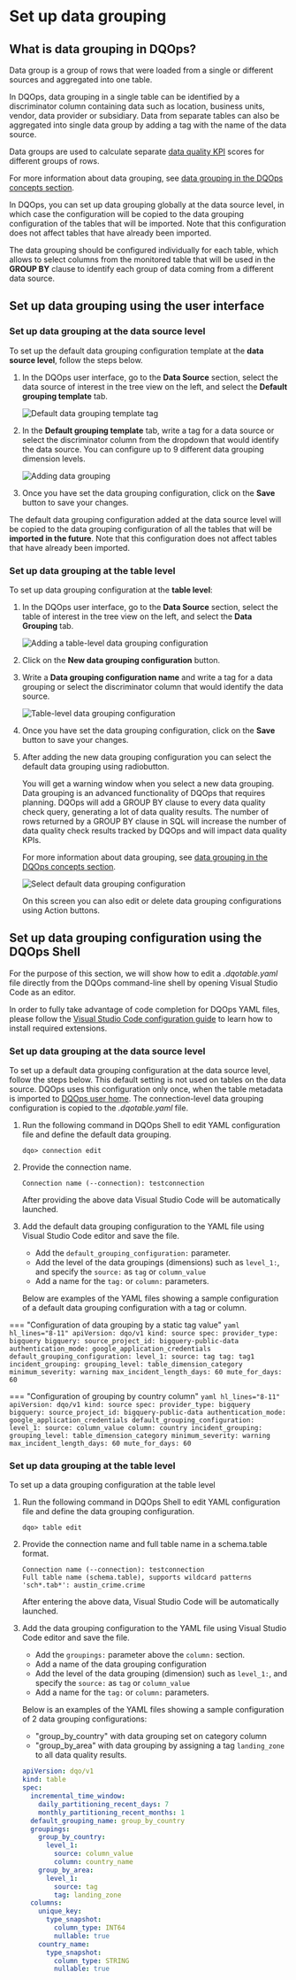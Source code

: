 # Set up data grouping

## What is data grouping in DQOps?

Data group is a group of rows that were loaded from a single or different sources and aggregated into one table. 

In  DQOps, data grouping in a single table can be identified by a discriminator column containing data such as location, business units,
vendor, data provider or subsidiary. Data from separate tables can also be aggregated into single data group by adding a tag with the name
of the data source.

Data groups are used to calculate separate [data quality KPI](../../dqo-concepts/data-quality-kpis/data-quality-kpis.md) scores for
different groups of rows. 

For more information about data grouping, see [data grouping in the DQOps concepts section](../../dqo-concepts/data-grouping/data-grouping.md).

In DQOps, you can set up data grouping globally at the data source level, in which case the configuration will be copied to the data grouping
configuration of the tables that will be imported. Note that this configuration does not affect tables that have already been imported.

The data grouping should be configured individually for each table, which allows to select columns from the monitored
table that will be used in the **GROUP BY** clause to identify each group of data coming from a different data source.


## Set up data grouping using the user interface

### **Set up data grouping at the data source level**

To set up the default data grouping configuration template at the **data source level**, follow the steps below.

1. In the DQOps user interface, go to the **Data Source** section, select the data source of interest in the tree view on the left,
    and select the **Default grouping template** tab.

    ![Default data grouping template tag](https://dqops.com/docs/images/working-with-dqo/set-up-data-grouping/default-data-grouping-template.png)

2. In the **Default grouping template** tab, write a tag for a data source or select the discriminator column from the dropdown that would
    identify the data source. You can configure up to 9 different data grouping dimension levels.

    ![Adding data grouping](https://dqops.com/docs/images/working-with-dqo/set-up-data-grouping/adding-data-grouping.png)

3. Once you have set the data grouping configuration, click on the **Save** button to save your changes.

The default data grouping configuration added at the data source level will be copied to the data grouping configuration of all the 
tables that will be **imported in the future**. Note that this configuration does not affect tables that have already been imported.

### **Set up data grouping at the table level**

To set up data grouping configuration at the **table level**:

1.  In the DQOps user interface, go to the **Data Source** section, select the table of interest in the tree view on the left,
    and select the **Data Grouping** tab.

    ![Adding a table-level data grouping configuration](https://dqops.com/docs/images/working-with-dqo/set-up-data-grouping/adding-table-level-data-grouping.png)

2. Click on the **New data grouping configuration** button.

3. Write a **Data grouping configuration name** and write a tag for a data grouping or select the discriminator column 
    that would identify the data source.

    ![Table-level data grouping configuration](https://dqops.com/docs/images/working-with-dqo/set-up-data-grouping/table-level-data-grouping-configuration.png)

4. Once you have set the data grouping configuration, click on the **Save** button to save your changes.

5. After adding the new data grouping configuration you can select the default data grouping using radiobutton. 
    
    You will get a warning window when you select a new data grouping. Data grouping is an advanced functionality of DQOps
    that requires planning. DQOps will add a GROUP BY clause to every data quality check query, generating a lot of data
    quality results. The number of rows returned by a GROUP BY clause in SQL will increase the number of data quality 
    check results tracked by DQOps and will impact data quality KPIs.

    For more information about data grouping, see [data grouping in the DQOps concepts section](../../dqo-concepts/data-grouping/data-grouping.md).

    ![Select default data grouping configuration](https://dqops.com/docs/images/working-with-dqo/set-up-data-grouping/select-default-data-grouping-configuration.png)
    
    On this screen you can also edit or delete data grouping configurations using Action buttons. 


## Set up data grouping configuration using the DQOps Shell

For the purpose of this section, we will show how to edit a *.dqotable.yaml* file directly from the DQOps command-line shell
by opening Visual Studio Code as an editor.

In order to fully take advantage of code completion for DQOps YAML files, please follow
the [Visual Studio Code configuration guide](../../integrations/visual-studio-code/index.md) to learn how to install
required extensions.

### **Set up data grouping at the data source level**

To set up a default data grouping configuration at the data source level, follow the steps below.
This default setting is not used on tables on the data source. DQOps uses this configuration only once, when the
table metadata is imported to [DQOps user home](../../dqo-concepts/home-folders/dqops-user-home.md). The connection-level
data grouping configuration is copied to the *.dqotable.yaml* file.

1. Run the following command in DQOps Shell to edit YAML configuration file and define the default data grouping.

    ```
    dqo> connection edit
    ```

2. Provide the connection name.

    ```
    Connection name (--connection): testconnection
    ```
   
    After providing the above data Visual Studio Code will be automatically launched.

3. Add the default data grouping configuration to the YAML file using Visual Studio Code editor and save the file.

    - Add the `default_grouping_configuration:` parameter. 
    - Add the level of the data groupings (dimensions) such as `level_1:`, and specify the `source:` as `tag` or `column_value`
    - Add a name for the `tag:` or `column:` parameters. 

    Below are examples of the YAML files showing a sample configuration of a default data grouping configuration with a tag or column. 

=== "Configuration of data grouping by a static tag value"
    ```yaml hl_lines="8-11"
    apiVersion: dqo/v1
    kind: source
    spec:
      provider_type: bigquery
      bigquery:
        source_project_id: bigquery-public-data
        authentication_mode: google_application_credentials
      default_grouping_configuration:
        level_1:
          source: tag
          tag: tag1
      incident_grouping:
        grouping_level: table_dimension_category
        minimum_severity: warning
        max_incident_length_days: 60
        mute_for_days: 60
    ```

=== "Configuration of grouping by country column"
    ```yaml hl_lines="8-11"
    apiVersion: dqo/v1
    kind: source
    spec:
      provider_type: bigquery
      bigquery:
        source_project_id: bigquery-public-data
        authentication_mode: google_application_credentials
      default_grouping_configuration:
        level_1:
          source: column_value
          column: country
      incident_grouping:
        grouping_level: table_dimension_category
        minimum_severity: warning
        max_incident_length_days: 60
        mute_for_days: 60
    ```

### **Set up data grouping at the table level**

To set up a data grouping configuration at the table level

1. Run the following command in DQOps Shell to edit YAML configuration file and define the data grouping configuration.

    ```
    dqo> table edit
    ```

2. Provide the connection name and full table name in a schema.table format.

    ```
    Connection name (--connection): testconnection
    Full table name (schema.table), supports wildcard patterns 'sch*.tab*': austin_crime.crime
    ```
   
   After entering the above data, Visual Studio Code will be automatically launched.

3. Add the data grouping configuration to the YAML file using Visual Studio Code editor and save the file.

    - Add the `groupings:` parameter above the `column:` section.
    - Add a name of the data grouping configuration
    - Add the level of the data grouping (dimension) such as `level_1:`, and specify the `source:` as `tag` or `column_value`
    - Add a name for the `tag:` or `column:` parameters.

    Below is an examples of the YAML files showing a sample configuration of 2 data grouping configurations: 

    - "group_by_country" with data grouping set on category column
    - "group_by_area" with data grouping by assigning a tag `landing_zone` to all data quality results.

    ``` yaml hl_lines="7-16"
    apiVersion: dqo/v1
    kind: table
    spec:
      incremental_time_window:
        daily_partitioning_recent_days: 7
        monthly_partitioning_recent_months: 1
      default_grouping_name: group_by_country
      groupings:
        group_by_country:
          level_1:
            source: column_value
            column: country_name
        group_by_area:
          level_1:
            source: tag
            tag: landing_zone
      columns:
        unique_key:
          type_snapshot:
            column_type: INT64
            nullable: true
        country_name:
          type_snapshot:
            column_type: STRING
            nullable: true
    ```